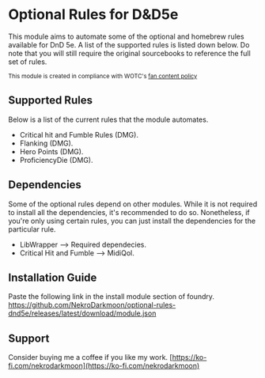 # Optional Rules for D&D5e

This module aims to automate some of the optional and homebrew rules available for DnD 5e. A list of the supported rules is listed down below. Do note that you will still require the original sourcebooks to reference the full set of rules. 


<sub>This module is created in compliance with WOTC's [fan content policy](https://company.wizards.com/en/legal/fancontentpolicy) </sub>


## Supported Rules
Below is a list of the current rules that the module automates.
- Critical hit and Fumble Rules (DMG).
- Flanking (DMG).
- Hero Points (DMG).
- ProficiencyDie (DMG).


## Dependencies
Some of the optional rules depend on other modules. While it is not required to install all the dependencies, it's recommended to do so. Nonetheless, if you're only using certain rules, you can just install the dependencies for the particular rule. 

- LibWrapper --> Required dependecies.
- Critical Hit and Fumble --> MidiQol.


## Installation Guide
Paste the following link in the install module section of foundry.
https://github.com/NekroDarkmoon/optional-rules-dnd5e/releases/latest/download/module.json


## Support
Consider buying me a coffee if you like my work. [https://ko-fi.com/nekrodarkmoon](https://ko-fi.com/nekrodarkmoon)